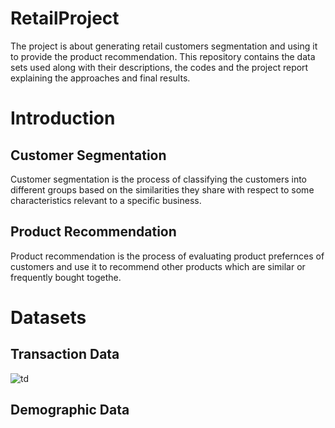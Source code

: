 # RetailProject
The project is about generating retail customers segmentation and using it to provide the product recommendation.  This repository contains the data sets used along with their descriptions, the codes and the project report explaining the approaches and final results.

# Introduction
## Customer Segmentation
Customer segmentation is the process of classifying the customers into different groups based on the similarities they share with respect to some characteristics relevant to a specific business.
## Product Recommendation
Product recommendation is the process of evaluating product prefernces of customers and use it to recommend other products which are similar or frequently bought togethe.

# Datasets
## Transaction Data

![td](https://user-images.githubusercontent.com/41523467/43358436-baf7ab20-925f-11e8-99b1-87cdc9ed0f12.PNG)

## Demographic Data

